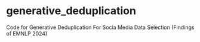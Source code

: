 # generative_deduplication
Code for Generative Deduplication For Socia Media Data Selection (Findings of EMNLP 2024)
